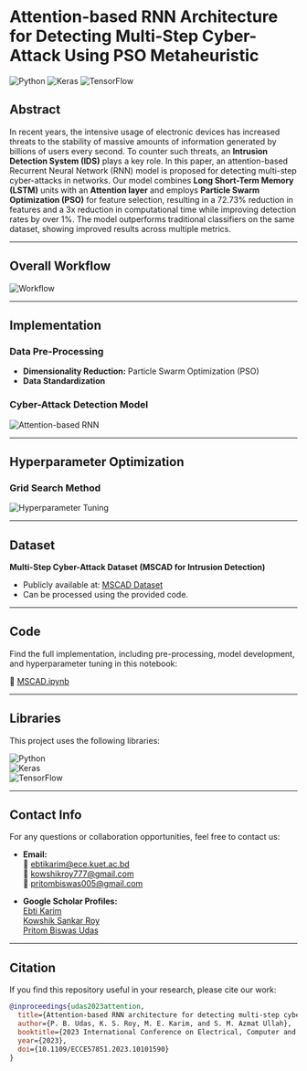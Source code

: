 # Attention-based RNN Architecture for Detecting Multi-Step Cyber-Attack Using PSO Metaheuristic

![Python](https://img.shields.io/badge/Python-3.5+-blue.svg?style=for-the-badge&logo=python&logoColor=white)
![Keras](https://img.shields.io/badge/Keras-2.1.0+-D00000?style=for-the-badge&logo=keras&logoColor=white)
![TensorFlow](https://img.shields.io/badge/TensorFlow-1.10.0+-FF6F00?style=for-the-badge&logo=tensorflow&logoColor=white)

## Abstract
In recent years, the intensive usage of electronic devices has increased threats to the stability of massive amounts of information generated by billions of users every second. To counter such threats, an **Intrusion Detection System (IDS)** plays a key role. In this paper, an attention-based Recurrent Neural Network (RNN) model is proposed for detecting multi-step cyber-attacks in networks. Our model combines **Long Short-Term Memory (LSTM)** units with an **Attention layer** and employs **Particle Swarm Optimization (PSO)** for feature selection, resulting in a 72.73% reduction in features and a 3x reduction in computational time while improving detection rates by over 1%. The model outperforms traditional classifiers on the same dataset, showing improved results across multiple metrics.

---

## Overall Workflow

![Workflow](https://github.com/kowshik14/Attention/assets/97826581/98102af6-99d3-4fd4-b2c2-9db3a4c16d44)

---

## Implementation

### Data Pre-Processing

- **Dimensionality Reduction:** Particle Swarm Optimization (PSO)
- **Data Standardization**

### Cyber-Attack Detection Model

![Attention-based RNN](https://github.com/kowshik14/Attention/assets/153311023/0bd57fd0-38d8-4a87-9cc3-91d0088d07da)

---

## Hyperparameter Optimization

### Grid Search Method

![Hyperparameter Tuning](https://github.com/kowshik14/Attention/assets/153311023/bef6567d-608e-4c07-8fef-6cc589c9de56)

---

## Dataset

**Multi-Step Cyber-Attack Dataset (MSCAD for Intrusion Detection)**

- Publicly available at: [MSCAD Dataset](https://ieee-dataport.org/documents/multi-step-cyber-attack-dataset-mscad-intrusion-detection)
- Can be processed using the provided code.

---

## Code

Find the full implementation, including pre-processing, model development, and hyperparameter tuning in this notebook:

📂 [MSCAD.ipynb](https://github.com/kowshik14/Attention/blob/main/MSCAD.ipynb)

---

## Libraries

This project uses the following libraries:

![Python](https://img.shields.io/badge/Python-3.5+-blue.svg?style=flat-square&logo=python&logoColor=white)  
![Keras](https://img.shields.io/badge/Keras-2.1.0+-D00000?style=flat-square&logo=keras&logoColor=white)  
![TensorFlow](https://img.shields.io/badge/TensorFlow-1.10.0+-FF6F00?style=flat-square&logo=tensorflow&logoColor=white)

---

## Contact Info

For any questions or collaboration opportunities, feel free to contact us:

- **Email:**  
  📧 ebtikarim@ece.kuet.ac.bd  
  📧 kowshikroy777@gmail.com  
  📧 pritombiswas005@gmail.com

- **Google Scholar Profiles:**  
  [Ebti Karim](https://scholar.google.com/citations?user=5ihaOvAAAAAJ&hl=en)  
  [Kowshik Sankar Roy](https://scholar.google.com/citations?user=5ihaOvAAAAAJ&hl=en)  
  [Pritom Biswas Udas](https://scholar.google.com/citations?user=0kk6HGAAAAAJ&hl=en)

---

## Citation

If you find this repository useful in your research, please cite our work:

```bibtex
@inproceedings{udas2023attention,
  title={Attention-based RNN architecture for detecting multi-step cyber-attack using PSO metaheuristic},
  author={P. B. Udas, K. S. Roy, M. E. Karim, and S. M. Azmat Ullah},
  booktitle={2023 International Conference on Electrical, Computer and Communication Engineering (ECCE)},
  year={2023},
  doi={10.1109/ECCE57851.2023.10101590}
}
